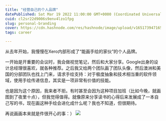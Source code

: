 ```yaml
---
title: "经营自己的个人品牌"
datePublished: Sat Mar 19 2022 11:00:00 GMT+0000 (Coordinated Universal Time)
cuid: cl2sr22d9006s9env4lzo1fpg
slug: personal-branding
cover: https://cdn.hashnode.com/res/hashnode/image/upload/v1651739471652/qJkM90YXf.jpg
tags: career

---
```


从去年开始，我慢慢在Xero内部形成了“能画手绘的家伙”的个人品牌。

一开始是开重要的会议时，我会做视觉笔记，然后和大家分享。Google出身的设计总经理很喜欢，就各种推荐。之后我又给两个团队画了团队头像，然后澳洲和美国的分部团队也找上门来，请求手绘支持：对于极度抽象和技术相当重的软件领域，使用手绘传递信息，其实是一项非常有价值的技能。

也是因为这个原因，我来者不拒。有时甚至会因为这种项目加班（比如今晚，就画图到了夜里十点），但我觉得值得。就像原来分享读书的心得后来发展成了一本自己写的书，现在画这种手绘会进化成什么呢？我也不知道，但很期待。

再说画画本来就是件很开心的事：）
![](https://i.imgur.com/Il0CBow.jpg)
